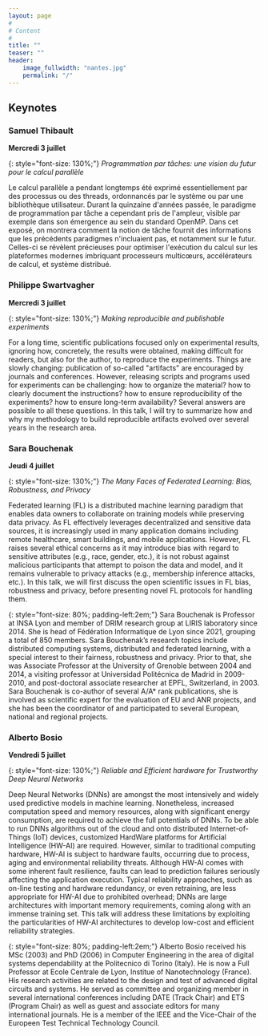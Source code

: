 ```yaml
---
layout: page
#
# Content
#
title: ""
teaser: ""
header:
    image_fullwidth: "nantes.jpg"
    permalink: "/"
---
```



## **Keynotes**

### Samuel Thibault

**Mercredi 3 juillet**

{: style="font-size: 130%;"}
*Programmation par tâches: une vision du futur pour le calcul parallèle*

Le calcul parallèle a pendant longtemps été exprimé essentiellement par des processus ou des threads, ordonnancés par le système ou par une bibliothèque utilisateur. Durant la quinzaine d'années passée, le paradigme de programmation par tâche a cependant pris de l'ampleur, visible par exemple dans son émergence au sein du standard OpenMP. Dans cet exposé, on montrera comment la notion de tâche fournit des informations que les précédents paradigmes n'incluaient pas, et notamment sur le futur. Celles-ci se révèlent précieuses pour optimiser l'exécution du calcul sur les plateformes modernes imbriquant processeurs multicœurs, accélérateurs de calcul, et système distribué.


### Philippe Swartvagher

**Mercredi 3 juillet**

{: style="font-size: 130%;"}
*Making reproducible and publishable experiments*

For a long time, scientific publications focused only on experimental results, ignoring how, concretely, the results were obtained, making difficult for readers, but also for the author, to reproduce the experiments. Things are slowly changing: publication of so-called "artifacts" are encouraged by journals and conferences. However, releasing scripts and programs used for experiments can be challenging: how to organize the material? how to clearly document the instructions? how to ensure reproducibility of the experiments? how to ensure long-term availability? Several answers are possible to all these questions. In this talk, I will try to summarize how and why my methodology to build reproducible artifacts evolved over several years in the research area.

### Sara Bouchenak

**Jeudi 4 juillet**

{: style="font-size: 130%;"}
*The Many Faces of Federated Learning: Bias, Robustness, and Privacy*

Federated learning (FL) is a distributed machine learning paradigm that enables data owners to collaborate on training models while preserving data privacy. As FL effectively leverages decentralized and sensitive data sources, it is increasingly used in many application domains including remote healthcare, smart buildings, and mobile applications. However, FL raises several ethical concerns as it may introduce bias with regard to sensitive attributes (e.g., race, gender, etc.), it is not robust against malicious participants that attempt to poison the data and model, and it remains vulnerable to privacy attacks (e.g., membership inference attacks, etc.). In this talk, we will first discuss the open scientific issues in FL bias, robustness and privacy, before presenting novel FL protocols for handling them.

{: style="font-size: 80%; padding-left:2em;"}
Sara Bouchenak is Professor at INSA Lyon and member of DRIM research group at LIRIS laboratory since 2014. She is head of Fédération Informatique de Lyon since 2021, grouping a total of 850 members. 
Sara Bouchenak’s research topics include distributed computing systems, distributed and federated learning, with a special interest to their fairness, robustness and privacy. 
Prior to that, she was Associate Professor at the University of Grenoble between 2004 and 2014, a visiting professor at Universidad Politécnica de Madrid in 2009-2010, and post-doctoral associate researcher at EPFL, Switzerland, in 2003. 
Sara Bouchenak is co-author of several A/A\* rank publications, she is involved as scientific expert for the evaluation of EU and ANR projects, and she has been the coordinator of and participated to several European, national and regional projects.

### Alberto Bosio

**Vendredi 5 juillet**

{: style="font-size: 130%;"}
*Reliable and Efficient hardware for Trustworthy Deep Neural Networks*

Deep Neural Networks (DNNs) are amongst the most intensively and widely used predictive models in machine learning. Nonetheless, increased computation speed and memory resources, along with significant energy consumption, are required to achieve the full potentials of DNNs. To be able to run DNNs algorithms out of the cloud and onto distributed Internet-of-Things (IoT) devices, customized HardWare platforms for Artificial Intelligence (HW-AI) are required. However, similar to traditional computing hardware, HW-AI is subject to hardware faults, occurring due to process, aging and environmental reliability threats. Although HW-AI comes with some inherent fault resilience, faults can lead to prediction failures seriously affecting the application execution. Typical reliability approaches, such as on-line testing and hardware redundancy, or even retraining, are less appropriate for HW-AI due to prohibited overhead; DNNs are large architectures with important memory requirements, coming along with an immense training set. This talk will address these limitations by exploiting the particularities of HW-AI architectures to develop low-cost and efficient reliability strategies. 

{: style="font-size: 80%; padding-left:2em;"}
Alberto Bosio received his MSc (2003) and PhD (2006) in Computer Engineering in the area of digital systems dependability at the Politecnico di Torino (Italy). He is now a Full Professor at Ecole Centrale de Lyon, Institue of Nanotechnology (France). His research activities are related to the design and test of advanced digital circuits and systems. He served as committee and organizing member in several international conferences including DATE (Track Chair) and ETS (Program Chair) as well as guest and associate editors for many international journals. He is a member of the IEEE and the Vice-Chair of the Europeen Test Technical Technology Council.